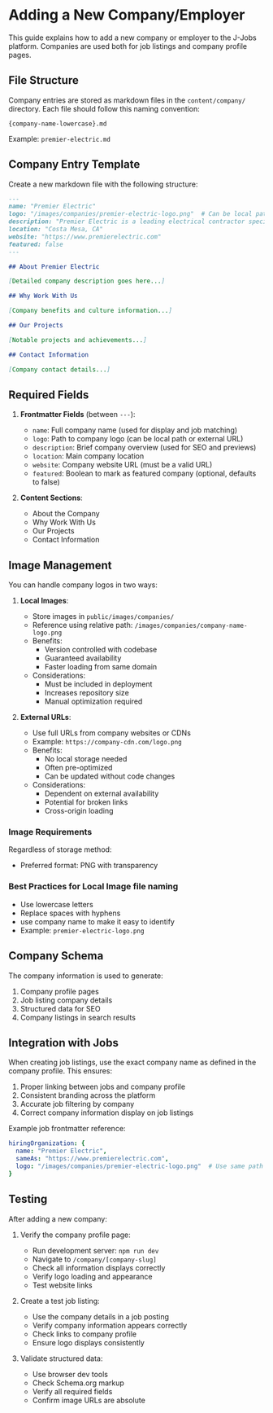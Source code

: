 # Adding a New Company/Employer

This guide explains how to add a new company or employer to the J-Jobs platform. Companies are used both for job listings and company profile pages.

## File Structure

Company entries are stored as markdown files in the `content/company/` directory. Each file should follow this naming convention:
```
{company-name-lowercase}.md
```

Example: `premier-electric.md`

## Company Entry Template

Create a new markdown file with the following structure:

```markdown
---
name: "Premier Electric"
logo: "/images/companies/premier-electric-logo.png"  # Can be local path or external URL
description: "Premier Electric is a leading electrical contractor specializing in commercial and industrial installations..."
location: "Costa Mesa, CA"
website: "https://www.premierelectric.com"
featured: false
---

## About Premier Electric

[Detailed company description goes here...]

## Why Work With Us

[Company benefits and culture information...]

## Our Projects

[Notable projects and achievements...]

## Contact Information

[Company contact details...]
```

## Required Fields

1. **Frontmatter Fields** (between `---`):
   - `name`: Full company name (used for display and job matching)
   - `logo`: Path to company logo (can be local path or external URL)
   - `description`: Brief company overview (used for SEO and previews)
   - `location`: Main company location
   - `website`: Company website URL (must be a valid URL)
   - `featured`: Boolean to mark as featured company (optional, defaults to false)

2. **Content Sections**:
   - About the Company
   - Why Work With Us
   - Our Projects
   - Contact Information

## Image Management

You can handle company logos in two ways:

1. **Local Images**:
   - Store images in `public/images/companies/`
   - Reference using relative path: `/images/companies/company-name-logo.png`
   - Benefits:
     - Version controlled with codebase
     - Guaranteed availability
     - Faster loading from same domain
   - Considerations:
     - Must be included in deployment
     - Increases repository size
     - Manual optimization required

2. **External URLs**:
   - Use full URLs from company websites or CDNs
   - Example: `https://company-cdn.com/logo.png`
   - Benefits:
     - No local storage needed
     - Often pre-optimized
     - Can be updated without code changes
   - Considerations:
     - Dependent on external availability
     - Potential for broken links
     - Cross-origin loading

### Image Requirements

Regardless of storage method:
- Preferred format: PNG with transparency

### Best Practices for Local Image file naming

   - Use lowercase letters
   - Replace spaces with hyphens
   - use company name to make it easy to identify
   - Example: `premier-electric-logo.png`
   
## Company Schema

The company information is used to generate:
1. Company profile pages
2. Job listing company details
3. Structured data for SEO
4. Company listings in search results

## Integration with Jobs

When creating job listings, use the exact company name as defined in the company profile. This ensures:
1. Proper linking between jobs and company profile
2. Consistent branding across the platform
3. Accurate job filtering by company
4. Correct company information display on job listings

Example job frontmatter reference:
```yaml
hiringOrganization: {
  name: "Premier Electric",
  sameAs: "https://www.premierelectric.com",
  logo: "/images/companies/premier-electric-logo.png"  # Use same path as company profile
}
```

## Testing

After adding a new company:

1. Verify the company profile page:
   - Run development server: `npm run dev`
   - Navigate to `/company/[company-slug]`
   - Check all information displays correctly
   - Verify logo loading and appearance
   - Test website links

2. Create a test job listing:
   - Use the company details in a job posting
   - Verify company information appears correctly
   - Check links to company profile
   - Ensure logo displays consistently

3. Validate structured data:
   - Use browser dev tools
   - Check Schema.org markup
   - Verify all required fields
   - Confirm image URLs are absolute
